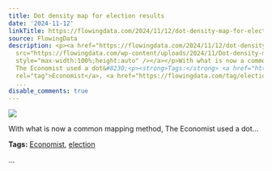```yaml
---
title: Dot density map for election results
date: '2024-11-12'
linkTitle: https://flowingdata.com/2024/11/12/dot-density-map-for-election-results/
source: FlowingData
description: <p><a href="https://flowingdata.com/2024/11/12/dot-density-map-for-election-results/"><img
  src="https://flowingdata.com/wp-content/uploads/2024/11/Dot-density-map-750x487.png"
  style="max-width:100%;height:auto" /></a></p>With what is now a common mapping method,
  The Economist used a dot&#8230;<p><strong>Tags:</strong> <a href="https://flowingdata.com/tag/economist/"
  rel="tag">Economist</a>, <a href="https://flowingdata.com/tag/election/" rel="tag">election</a></p>
  ...
disable_comments: true
---
```

<p><a href="https://flowingdata.com/2024/11/12/dot-density-map-for-election-results/"><img src="https://flowingdata.com/wp-content/uploads/2024/11/Dot-density-map-750x487.png" style="max-width:100%;height:auto" /></a></p>With what is now a common mapping method, The Economist used a dot&#8230;<p><strong>Tags:</strong> <a href="https://flowingdata.com/tag/economist/" rel="tag">Economist</a>, <a href="https://flowingdata.com/tag/election/" rel="tag">election</a></p> ...